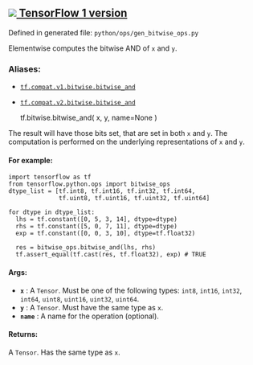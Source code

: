[ ![](https://tensorflow.google.cn/images/tf_logo_32px.png) TensorFlow 1
version](/versions/r1.15/api_docs/python/tf/bitwise/bitwise_and)  
---  
  
Defined in generated file: `python/ops/gen_bitwise_ops.py`

Elementwise computes the bitwise AND of `x` and `y`.

### Aliases:

  * [`tf.compat.v1.bitwise.bitwise_and`](/api_docs/python/tf/bitwise/bitwise_and)
  * [`tf.compat.v2.bitwise.bitwise_and`](/api_docs/python/tf/bitwise/bitwise_and)

    
    
    tf.bitwise.bitwise_and(
        x,
        y,
        name=None
    )
    

The result will have those bits set, that are set in both `x` and `y`. The
computation is performed on the underlying representations of `x` and `y`.

#### For example:

    
    
    import tensorflow as tf
    from tensorflow.python.ops import bitwise_ops
    dtype_list = [tf.int8, tf.int16, tf.int32, tf.int64,
                  tf.uint8, tf.uint16, tf.uint32, tf.uint64]
    
    for dtype in dtype_list:
      lhs = tf.constant([0, 5, 3, 14], dtype=dtype)
      rhs = tf.constant([5, 0, 7, 11], dtype=dtype)
      exp = tf.constant([0, 0, 3, 10], dtype=tf.float32)
    
      res = bitwise_ops.bitwise_and(lhs, rhs)
      tf.assert_equal(tf.cast(res, tf.float32), exp) # TRUE
    

#### Args:

  * **`x`** : A `Tensor`. Must be one of the following types: `int8`, `int16`, `int32`, `int64`, `uint8`, `uint16`, `uint32`, `uint64`.
  * **`y`** : A `Tensor`. Must have the same type as `x`.
  * **`name`** : A name for the operation (optional).

#### Returns:

A `Tensor`. Has the same type as `x`.

